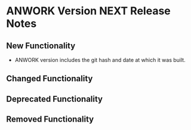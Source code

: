 # ANWORK Version NEXT Release Notes

## New Functionality
- ANWORK version includes the git hash and date at which it was built.

## Changed Functionality

## Deprecated Functionality

## Removed Functionality

